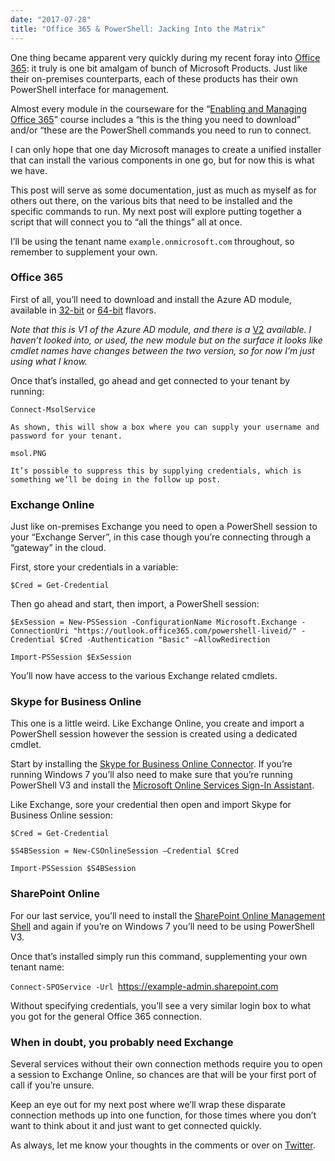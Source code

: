 ```yaml
---
date: "2017-07-28"
title: "Office 365 & PowerShell: Jacking Into the Matrix"
---
```


One thing became apparent very quickly during my recent foray into [Office
365](http://aka.ms/o365): it truly is one bit amalgam of bunch of Microsoft
Products. Just like their on-premises counterparts, each of these products has
their own PowerShell interface for management.

Almost every module in the courseware for the “[Enabling and Managing Office
365](https://www.microsoft.com/en-nz/learning/course.aspx?cid=20347)” course
includes a “this is the thing you need to download” and/or “these are the
PowerShell commands you need to run to connect.

I can only hope that one day Microsoft manages to create a unified installer
that can install the various components in one go, but for now this is what we
have.

This post will serve as some documentation, just as much as myself as for others
out there, on the various bits that need to be installed and the specific
commands to run. My next post will explore putting together a script that will
connect you to “all the things” all at once.

I’ll be using the tenant name `example.onmicrosoft.com` throughout, so remember
to supplement your own.

### Office 365

First of all, you’ll need to download and install the Azure AD module, available
in [32-bit](http://aka.ms/fohrds) or [64-bit](http://aka.ms/siqtee) flavors.

*Note that this is V1 of the Azure AD module, and there is a*
[V2](https://docs.microsoft.com/en-us/powershell/azure/active-directory/install-adv2)
*available. I haven’t looked into, or used, the new module but on the surface it
looks like cmdlet names have changes between the two version, so for now I’m
just using what I know.*

Once that’s installed, go ahead and get connected to your tenant by running:

`Connect-MsolService`

`As shown, this will show a box where you can supply your username and password
for your tenant.`

`msol.PNG`

`It’s possible to suppress this by supplying credentials, which is something
we’ll be doing in the follow up post.`

### Exchange Online

Just like on-premises Exchange you need to open a PowerShell session to your
“Exchange Server”, in this case though you’re connecting through a “gateway” in
the cloud.

First, store your credentials in a variable:

`$Cred = Get-Credential`

Then go ahead and start, then import, a PowerShell session:

`$ExSession = New-PSSession -ConfigurationName Microsoft.Exchange -ConnectionUri
"https://outlook.office365.com/powershell-liveid/" -Credential $Cred
-Authentication "Basic" –AllowRedirection`

`Import-PSSession $ExSession`

You’ll now have access to the various Exchange related cmdlets.

### Skype for Business Online

This one is a little weird. Like Exchange Online, you create and import a
PowerShell session however the session is created using a dedicated cmdlet.

Start by installing the [Skype for Business Online
Connector](http://aka.ms/x3kyib). If you’re running Windows 7 you’ll also need
to make sure that you’re running PowerShell V3 and install the [Microsoft Online
Services Sign-In Assistant](http://aka.ms/vl42dg).

Like Exchange, sore your credential then open and import Skype for Business
Online session:

`$Cred = Get-Credential`

`$S4BSession = New-CSOnlineSession –Credential $Cred `

`Import-PSSession $S4BSession`

### SharePoint Online

For our last service, you’ll need to install the [SharePoint Online Management
Shell](http://aka.ms/f04q5o) and again if you’re on Windows 7 you’ll need to be
using PowerShell V3.

Once that’s installed simply run this command, supplementing your own tenant
name:

`Connect-SPOService -Url `<https://example-admin.sharepoint.com>

Without specifying credentials, you’ll see a very similar login box to what you
got for the general Office 365 connection.

### When in doubt, you probably need Exchange

Several services without their own connection methods require you to open a
session to Exchange Online, so chances are that will be your first port of call
if you’re unsure.

Keep an eye out for my next post where we’ll wrap these disparate connection
methods up into one function, for those times where you don’t want to think
about it and just want to get connected quickly.

As always, let me know your thoughts in the comments or over on
[Twitter](https://twitter.com/WindosNZ).
